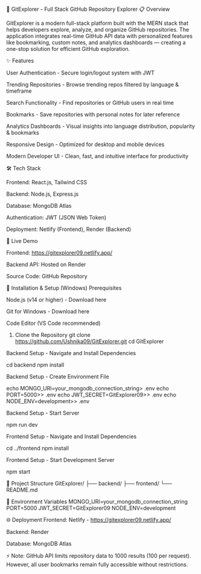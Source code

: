 🧭 GitExplorer - Full Stack GitHub Repository Explorer
📋 Overview

GitExplorer is a modern full-stack platform built with the MERN stack that helps developers explore, analyze, and organize GitHub repositories. The application integrates real-time GitHub API data with personalized features like bookmarking, custom notes, and analytics dashboards — creating a one-stop solution for efficient GitHub exploration.

✨ Features

User Authentication - Secure login/logout system with JWT

Trending Repositories - Browse trending repos filtered by language & timeframe

Search Functionality - Find repositories or GitHub users in real time

Bookmarks - Save repositories with personal notes for later reference

Analytics Dashboards - Visual insights into language distribution, popularity & bookmarks

Responsive Design - Optimized for desktop and mobile devices

Modern Developer UI - Clean, fast, and intuitive interface for productivity

🛠️ Tech Stack

Frontend: React.js, Tailwind CSS

Backend: Node.js, Express.js

Database: MongoDB Atlas

Authentication: JWT (JSON Web Token)

Deployment: Netlify (Frontend), Render (Backend)

🚀 Live Demo

Frontend: https://gitexplorer09.netlify.app/

Backend API: Hosted on Render

Source Code: GitHub Repository

🚀 Installation & Setup (Windows)
Prerequisites

Node.js (v14 or higher) - Download here

Git for Windows - Download here

Code Editor (VS Code recommended)

1. Clone the Repository
git clone https://github.com/Ushnika09/GitExplorer.git
cd GitExplorer


Backend Setup - Navigate and Install Dependencies

cd backend
npm install


Backend Setup - Create Environment File

echo MONGO_URI=your_mongodb_connection_string> .env
echo PORT=5000>> .env
echo JWT_SECRET=GitExplorer09>> .env
echo NODE_ENV=development>> .env


Backend Setup - Start Server

npm run dev


Frontend Setup - Navigate and Install Dependencies

cd ../frontend
npm install


Frontend Setup - Start Development Server

npm start

📁 Project Structure
GitExplorer/
├── backend/
├── frontend/
└── README.md

🔧 Environment Variables
MONGO_URI=your_mongodb_connection_string
PORT=5000
JWT_SECRET=GitExplorer09
NODE_ENV=development


🌐 Deployment
Frontend: Netlify - https://gitexplorer09.netlify.app/

Backend: Render

Database: MongoDB Atlas

⚡ Note: GitHub API limits repository data to 1000 results (100 per request). However, all user bookmarks remain fully accessible without restrictions.
